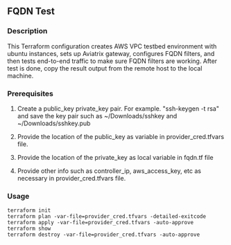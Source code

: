 ## FQDN Test

### Description

This Terraform configuration creates AWS VPC testbed environment with ubuntu instances, sets up Aviatrix gateway, configures FQDN filters, and then tests end-to-end traffic to make sure FQDN filters are working. After test is done, copy the result output from the remote host to the local machine.

### Prerequisites

1) Create a public_key private_key pair. For example. "ssh-keygen -t rsa" and save the key pair such as ~/Downloads/sshkey and ~/Downloads/sshkey.pub

2) Provide the location of the public_key as variable in provider_cred.tfvars file.

3) Provide the location of the private_key as local variable in fqdn.tf file

4) Provide other info such as controller_ip, aws_access_key, etc as necessary in provider_cred.tfvars file.

### Usage
```
terraform init
terraform plan -var-file=provider_cred.tfvars -detailed-exitcode
terraform apply -var-file=provider_cred.tfvars -auto-approve
terraform show
terraform destroy -var-file=provider_cred.tfvars -auto-approve
```


